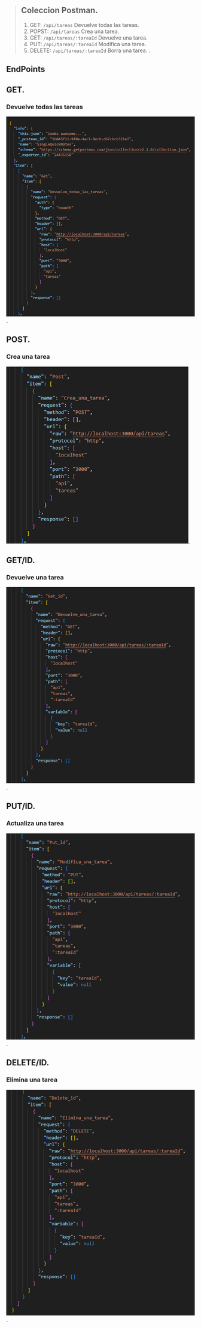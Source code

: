 
> ## Coleccion Postman.
> 
> 1.   GET: `/api/tareas` Devuelve todas las tareas.
> 2.   POPST: `/api/tareas` Crea una tarea. 
> 3.   GET: `/api/tareas/:tareaId` Devuelve una tarea.
> 4.   PUT: `/api/tareas/:tareaId` Modifica una tarea.    
> 5.   DELETE: `/api/tareas/:tareaId` Borra una tarea. 
.
 ## EndPoints
 
 ## GET.
 ### Devuelve todas las tareas

![POSTMAN](/README/Resources/img/get.PNG).

 ## POST.
 ### Crea una tarea

 ![POSTMAN](/README/Resources/img/post.PNG).

## GET/ID.
### Devuelve una tarea

![POSTMAN](/README/Resources/img/get-id.PNG).

  ## PUT/ID.
 ### Actualiza una tarea

 ![POSTMAN](/README/Resources/img/put-id.PNG).

  ## DELETE/ID.
  ### Elimina una tarea

  ![POSTMAN](/README/Resources/img/delete-id.PNG).
